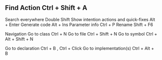 ## **Find Action** Ctrl + Shift + A

Search everywhere Double Shift
Show intention actions and quick-fixes Alt + Enter
Generate code Alt + Ins
Parameter info Ctrl + P
Rename Shift + F6

Navigation
Go to class Ctrl + N
Go to file Ctrl + Shift + N
Go to symbol Ctrl + Alt + Shift + N

Go to declaration Ctrl + B , Ctrl + Click
Go to implementation(s) Ctrl + Alt + B